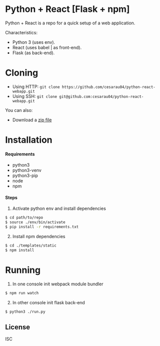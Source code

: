 # Python + React [Flask + npm]

Python + React is a repo for a quick setup of a web application.

Characteristics:
  - Python 3 (uses env).
  - React (uses babel | as front-end).
  - Flask (as back-end).

# Cloning
  - Using HTTP: `git clone https://github.com/cesarau04/python-react-webapp.git`
  - Using SSH: `git clone git@github.com:cesarau04/python-react-webapp.git`

You can also:
  - Download a [zip file][link-zip]


# Installation
#### Requirements
- python3
- python3-venv
- python3-pip
- node
- npm


#### Steps
1. Activate python env and install dependencies
```sh
$ cd path/to/repo
$ source ./env/bin/activate
$ pip install -r requirements.txt
```
2. Install npm dependencies
```sh
$ cd ./templates/static
$ npm install
```

# Running
1. In one console init webpack module bundler
```sh
$ npm run watch
```
2. In other console init flask back-end
```sh
$ python3 ./run.py
```

License
----
ISC

[link-zip]: <https://github.com/cesarau04/python-react-webapp/archive/master.zip>

